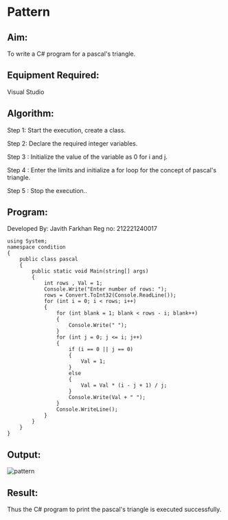 # Pattern

## Aim:
To write a C# program for a pascal's triangle.

## Equipment Required:
Visual Studio

## Algorithm:
Step 1:
Start the execution, create a class.

Step 2:
Declare the required integer variables.

Step 3 :
Initialize the value of the variable as 0 for i and j.

Step 4 :
Enter the limits and initialize a for loop for the concept of pascal's triangle.

Step 5 :
Stop the execution..

## Program:

Developed By: Javith Farkhan
Reg no: 212221240017
```
using System;
namespace condition
{
    public class pascal
    {
        public static void Main(string[] args)
        {
            int rows , Val = 1;
            Console.Write("Enter number of rows: ");
            rows = Convert.ToInt32(Console.ReadLine()); 
            for (int i = 0; i < rows; i++)
            {
                for (int blank = 1; blank < rows - i; blank++)
                {
                    Console.Write(" ");
                }
                for (int j = 0; j <= i; j++)
                {
                    if (i == 0 || j == 0)
                    {
                        Val = 1;
                    }
                    else
                    {
                        Val = Val * (i - j + 1) / j;
                    }
                    Console.Write(Val + " ");
                }
                Console.WriteLine();
            }
        }
    }
}
```

## Output:
![pattern](https://github.com/Guru-Guna/C-Pattern/assets/93427255/13930931-b97c-44cc-85e7-75e9aa4c634c)

## Result:
Thus the C# program to print the pascal's triangle is executed successfully.
